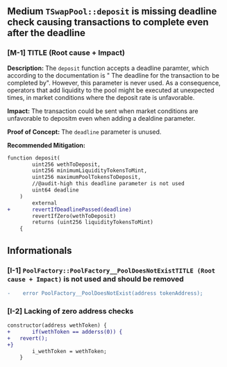 ## Medium `TSwapPool::deposit` is missing deadline check causing transactions to complete even after the deadline

### [M-1] TITLE (Root cause + Impact)

**Description:** The `deposit` function accepts a deadline paramter, which according to the documentation is " The deadline for the transaction to be completed by". However, this parameter is never used. As a consequence, operators that add liquidity to the pool might be executed at unexpected times, in market conditions where the deposit rate is unfavorable.

**Impact:** The transaction could be sent when market conditions are unfavorable to depositm even when adding a dealdine parameter.

**Proof of Concept:** The `deadline` parameter is unused.

**Recommended Mitigation:**

```diff
function deposit(
        uint256 wethToDeposit,
        uint256 minimumLiquidityTokensToMint,
        uint256 maximumPoolTokensToDeposit,
        //@audit-high this deadline parameter is not used
        uint64 deadline
    )
        external
+       revertIfDeadlinePassed(deadline)
        revertIfZero(wethToDeposit)
        returns (uint256 liquidityTokensToMint)
    {


```

## Informationals

### [I-1] `PoolFactory::PoolFactory__PoolDoesNotExistTITLE (Root cause + Impact)` is not used and should be removed

```diff
-    error PoolFactory__PoolDoesNotExist(address tokenAddress);
```

### [I-2] Lacking of zero address checks

```diff
constructor(address wethToken) {
+       if(wethToken == adderss(0)) {
+   revert();
+}
        i_wethToken = wethToken;
    }

```
